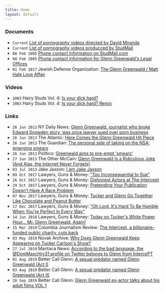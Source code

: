 ```yaml
---
title: Home
layout: default
---
```



### Documents

- ``Current`` [List of pornography videos directed by David Miranda](https://www.gayeroticvideoindex.com/D/3/2013.html)
- ``Current`` [List of pornography videos producced by StudMall](https://www.gayeroticvideoindex.com/C/7/6277.html)
- ``08 Feb 2005`` [Phone contact information on StudMall.com](http://web.archive.org/web/20050208081923/http://www.studmall.com/contact.php)
- ``08 Feb 2005`` [Phone contact information for Glenn Greenwald's Legal Offices](https://archive.is/7CM2z)
- ``01 Feb 2017`` Jewish Defense Organization: [The Glenn Greenwald / Matt Hale Love Affair](/docs/glenn-greenwald-matt-hale-affair.pdf)

### Videos

- ``2003`` Hairy Studs Vol. 4: [Is your dick hard?](/media/hairy-studs-4-audio.mp4)
- ``2003`` Hairy Studs Vol. 4: [Is your dick hard? Remix](/media/hairy-studs-4-audio-remix.mp4)


### Links

- ``26 Jun 2013`` NY Daily News: [Glenn Greenwald, journalist who broke Edward Snowden story, was once lawyer sued over porn business](https://www.nydailynews.com/news/national/greenwald-reporter-broke-nsa-story-lawyer-sued-porn-biz-article-1.1383448)
- ``26 Jun 2013`` The Atlantic: [Here Comes the Glenn Greenwald Hit Piece](https://www.theatlantic.com/national/archive/2013/06/here-comes-glenn-greenwald-hit-piece/313861/)
- ``26 Jun 2013`` The Guardian: [The personal side of taking on the NSA: emerging smears](https://www.theguardian.com/commentisfree/2013/jun/26/nsa-revelations-response-to-smears)
- ``26 Jun 2013`` Politico: [Greenwald aims to pre-empt 'smears'](https://www.politico.com/blogs/media/2013/06/greenwald-aims-to-pre-empt-smears-167191)
- ``27 Jun 2013`` The Other McCain: [Glenn Greenwald Is a Ridiculous Joke (And Alas, the Internet Never Forgets)](https://theothermccain.com/2013/06/27/glenn-greenwald-is-a-ridiculous-joke-and-alas-the-internet-never-forgets/)
- ``03 Jul 2013`` Jake Jaxson: [I am Jake Jaxson](https://jakejaxson.com/post/54490441032/i-am-jake-jaxson)
- ``09 Oct 2017`` Lawyers, Guns & Money: ["Too Inconsequential to Sue"](https://www.lawyersgunsmoneyblog.com/2017/10/too-inconsequential-to-sue)
- ``26 Oct 2017`` Lawyers, Guns & Money: [Dishonest Actors at The Intercept](https://www.lawyersgunsmoneyblog.com/2017/10/dishonest-actors-intercept)
- ``29 Oct 2017`` Lawyers, Guns & Money: [Pretending Your Publication Doesn’t Have A Race Problem](https://www.lawyersgunsmoneyblog.com/2017/10/intercept-the-root-fight)
- ``07 Nov 2017`` Lawyers, Guns & Money: [Tucker and Glenn Go Together Like Chocolate and Peanut Butter](https://www.lawyersgunsmoneyblog.com/2017/11/tucker-glenn-go-together-like-chocolate-peanut-butter)
- ``17 Dec 2017`` Lawyers, Guns & Money: ["Oh Lord, It's Hard To Be Humble When You're Perfect In Every Way"](https://www.lawyersgunsmoneyblog.com/2017/12/oh-lord-hard-humble-youre-perfect-every-way)
- ``14 Jun 2018`` Lawyers, Guns & Money: [Today on Tucker's White Power Hour… Mr. Glenn Greenwald, Again!](https://www.lawyersgunsmoneyblog.com/2018/06/today-tuckers-white-power-hour-mr-glenn-greenwald)
- ``15 Mar 2019`` Columbia Journalism Review: [The Intercept, a billionaire-funded public charity, cuts back](https://www.cjr.org/business_of_news/layoffs-the-intercept.php)
- ``03 May 2019`` Novak Archive: [Why Does Glenn Greenwald Keep Appearing on Tucker Carlson's Show?](https://www.novakarchive.com/foias/2019/4/20/why-does-glenn-greenwald-keep-going-on-tucker-carlsons-show)
- ``27 Jul 2019`` Maritaca News: [According to the bad language, the @DomMascHry31 profile on Twitter belongs to Glenn from IntercePT](https://maritaca-news.blogspot.com/2019/07/segundo-as-mas-linguas-o-perfil.html)
- ``01 Aug 2019`` Better Call Glenn: [A sexual predator named Glenn Greenwald (Act I)](https://web.archive.org/web/20190803233858/https://bettercallglenn.com/um-predador-sexual-chamado-glenn-greenwald-ato-i/)
- ``03 Aug 2019`` Better Call Glenn: [A sexual predator named Glenn Greenwald (Act II)](https://web.archive.org/web/20190803233858/https://bettercallglenn.com/um-predador-sexual-chamado-glenn-greenwald-ato-ii/)
- ``28 Sep 2019`` Better Call Glenn: [Glenn Greenwald ex-actor talks about his adult films VOL 1](https://web.archive.org/web/20191012162650/https://bettercallglenn.com/ex-ator-de-glenn-greenwald-fala-sobre-seus-filmes-adultos-vol-1/)

<!--
[Original Link](http://docshare.tips/the-story-of-a-jew-who-fell-in-love-with-a-nazi-the-glenn-greenwald-matt-hale-affair_58aa1654b6d87f6f5d8b5237.html)
-->
